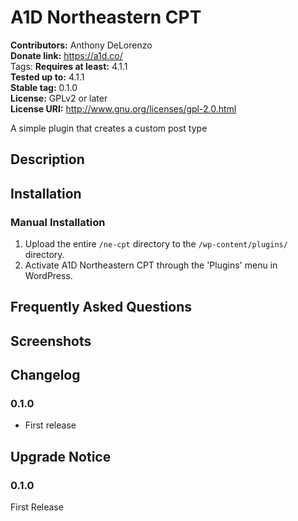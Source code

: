 # A1D Northeastern CPT #
**Contributors:**      Anthony DeLorenzo  
**Donate link:**       https://a1d.co/  
Tags: 
**Requires at least:** 4.1.1  
**Tested up to:**      4.1.1  
**Stable tag:**        0.1.0  
**License:**           GPLv2 or later  
**License URI:**       http://www.gnu.org/licenses/gpl-2.0.html  

A simple plugin that creates a custom post type

## Description ##



## Installation ##

### Manual Installation ###

1. Upload the entire `/ne-cpt` directory to the `/wp-content/plugins/` directory.
2. Activate A1D Northeastern CPT through the 'Plugins' menu in WordPress.

## Frequently Asked Questions ##


## Screenshots ##


## Changelog ##

### 0.1.0 ###
* First release

## Upgrade Notice ##

### 0.1.0 ###
First Release

